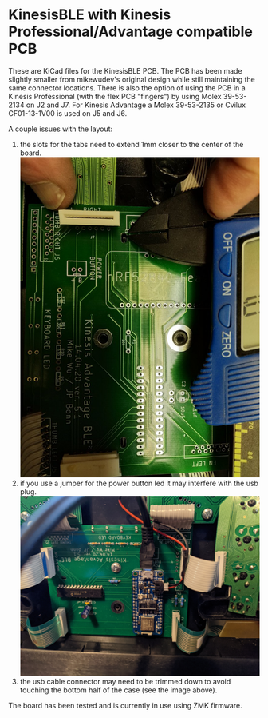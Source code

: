 # KinesisBLE with Kinesis Professional/Advantage compatible PCB



These are KiCad files for the KinesisBLE PCB.  The PCB has been made slightly smaller from mikewudev's original design while still maintaining the same connector locations. There is also the option of using the PCB in a Kinesis Professional (with the flex PCB "fingers") by using Molex 39-53-2134 on J2 and J7.  For Kinesis Advantage a Molex 39-53-2135 or Cvilux CF01-13-1V00 is used on J5 and J6.

A couple issues with the layout:
1) the slots for the tabs need to extend 1mm closer to the center of the board.  ![Image of offset](../taboffset.jpg)
2) if you use a jumper for the power button led it may interfere with the usb plug. ![Image of usb cable covering power button led](../kinesisble.jpg)
3) the usb cable connector may need to be trimmed down to avoid touching the bottom half of the case (see the image above).

The board has been tested and is currently in use using ZMK firmware.
